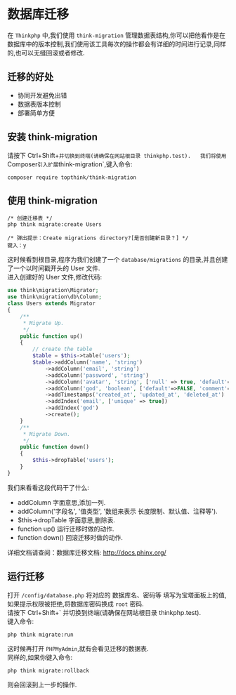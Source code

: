 # 数据库迁移

在 `Thinkphp` 中,我们使用 `think-migration` 管理数据表结构,你可以把他看作是在数据库中的版本控制,我们使用该工具每次的操作都会有详细的时间进行记录,同样的,也可以无缝回滚或者修改.

## 迁移的好处

* 协同开发避免出错
* 数据表版本控制
* 部署简单方便

## 安装 think-migration

请按下 Ctrl+Shift+` 并切换到终端(请确保在网站根目录 thinkphp.test).  
我们将使用 `Composer` 引入扩展 `think-migration`,键入命令:

~~~~ shell
composer require topthink/think-migration
~~~~

## 使用 think-migration

~~~~ shell
/* 创建迁移表 */
php think migrate:create Users

/* 弹出提示：Create migrations directory?[是否创建新目录？] */
键入：y
~~~~

这时候看到根目录,程序为我们创建了一个 `database/migrations` 的目录,并且创建了一个以时间戳开头的 User 文件.  
进入创建好的 User 文件,修改代码:

~~~~ php
use think\migration\Migrator;
use think\migration\db\Column;
class Users extends Migrator
{
    /**
     * Migrate Up.
     */
    public function up()
    {
        // create the table
        $table = $this->table('users');
        $table->addColumn('name', 'string')
            ->addColumn('email', 'string')
            ->addColumn('password', 'string')
            ->addColumn('avatar', 'string', ['null' => true, 'default'=>NULL, 'comment'=>'用户头像'])
            ->addColumn('god', 'boolean', ['default'=>FALSE, 'comment'=>'管理员'])
            ->addTimestamps('created_at', 'updated_at', 'deleted_at')
            ->addIndex('email', ['unique' => true])
            ->addIndex('god')
            ->create();
    }
    /**
     * Migrate Down.
     */
    public function down()
    {
        $this->dropTable('users');
    }
}
~~~~

我们来看看这段代码干了什么:

* addColumn 字面意思,添加一列.
* addColumn('字段名', '值类型', '数组来表示 长度限制、默认值、注释等').
* $this->dropTable 字面意思,删除表.
* function up() 运行迁移时做的动作.
* function down() 回滚迁移时做的动作.

详细文档请查阅：数据库迁移文档: http://docs.phinx.org/

## 运行迁移

打开 `/config/database.php` 将对应的 数据库名、密码等 填写为宝塔面板上的值,如果提示权限被拒绝,将数据库密码换成 `root` 密码.  
请按下 Ctrl+Shift+` 并切换到终端(请确保在网站根目录 thinkphp.test).  
键入命令:

~~~~ shell
php think migrate:run
~~~~

这时候再打开 `PHPMyAdmin`,就有会看见迁移的数据表.  
同样的,如果你键入命令:

~~~~ shell
php think migrate:rollback
~~~~

则会回滚到上一步的操作.